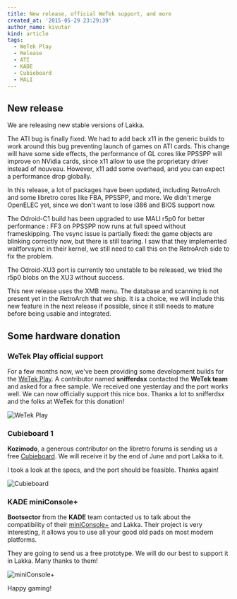```yaml
---
title: New release, official WeTek support, and more
created_at: '2015-05-29 23:29:39'
author_name: kivutar
kind: article
tags:
  - WeTek Play
  - Release
  - ATI
  - KADE
  - Cubieboard
  - MALI
---
```


## New release

We are releasing new stable versions of Lakka.

The ATI bug is finally fixed. We had to add back x11 in the generic builds to work around this bug preventing launch of games on ATI cards. This change will have some side effects, the performance of GL cores like PPSSPP will improve on NVidia cards, since x11 allow to use the proprietary driver instead of nouveau. However, x11 add some overhead, and you can expect a performance drop globally.

In this release, a lot of packages have been updated, including RetroArch and some libretro cores like FBA, PPSSPP, and more. We didn't merge OpenELEC yet, since we don't want to lose i386 and BIOS support now.

The Odroid-C1 build has been upgraded to use MALI r5p0 for better performance : FF3 on PPSSPP now runs at full speed without frameskipping. The vsync issue is partially fixed: the game objects are blinking correctly now, but there is still tearing. I saw that they implemented waitforvsync in their kernel, we still need to call this on the RetroArch side to fix the problem.

The Odroid-XU3 port is currently too unstable to be released, we tried the r5p0 blobs on the XU3 without success.

This new release uses the XMB menu. The database and scanning is not present yet in the RetroArch that we ship. It is a choice, we will include this new feature in the next release if possible, since it still needs to mature before being usable and integrated.

## Some hardware donation

### WeTek Play official support

For a few months now, we've been providing some development builds for the [WeTek Play](https://wetek.com/product/wetek-play). A contributor named **snifferdsx** contacted the **WeTek team** and asked for a free sample. We received one yesterday and the port works well. We can now officially support this nice box. Thanks a lot to snifferdsx and the folks at WeTek for this donation!

![WeTek Play](media/wetekplay.jpg)

### Cubieboard 1

**Kozimodo**, a generous contributor on the libretro forums is sending us a free [Cubieboard](http://cubieboard.org/model/cb1/). We will receive it by the end of June and port Lakka to it.

I took a look at the specs, and the port should be feasible. Thanks again!

![Cubieboard](media/cubieboard.jpg)

### KADE miniConsole+

**Bootsector** from the **KADE** team contacted us to talk about the compatibility of their [miniConsole+](https://www.kickstarter.com/projects/kadevice/kade-miniconsole-a-smart-open-source-retro-gaming) and Lakka. Their project is very interesting, it allows you to use all your good old pads on most modern platforms.

They are going to send us a free prototype. We will do our best to support it in Lakka. Many thanks to them!

![miniConsole+](media/kade.png)

Happy gaming!

